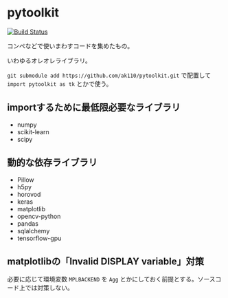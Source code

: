 # pytoolkit

[![Build Status](https://travis-ci.org/ak110/pytoolkit.svg?branch=master)](https://travis-ci.org/ak110/pytoolkit)

コンペなどで使いまわすコードを集めたもの。

いわゆるオレオレライブラリ。

`git submodule add https://github.com/ak110/pytoolkit.git` で配置して `import pytoolkit as tk` とかで使う。

## importするために最低限必要なライブラリ

- numpy
- scikit-learn
- scipy

## 動的な依存ライブラリ

- Pillow
- h5py
- horovod
- keras
- matplotlib
- opencv-python
- pandas
- sqlalchemy
- tensorflow-gpu

## matplotlibの「Invalid DISPLAY variable」対策

必要に応じて環境変数 `MPLBACKEND` を `Agg` とかにしておく前提とする。ソースコード上では対策しない。
